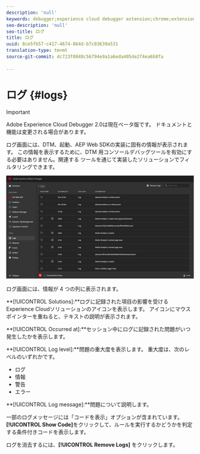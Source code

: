 ```yaml
---
description: 'null'
keywords: debugger;experience cloud debugger extension;chrome;extension;logs
seo-description: 'null'
seo-title: ログ
title: ログ
uuid: 8ce5fb57-c417-4674-864d-b7c03639a531
translation-type: tm+mt
source-git-commit: dc723f0848c56794e9a1a6eda405de2f4ea6b8fa

---
```



# ログ {#logs}

> [!IMPORTANT]
>
> Adobe Experience Cloud Debugger 2.0は現在ベータ版です。 ドキュメントと機能は変更される場合があります。

ログ画面には、DTM、起動、AEP Web SDKの実装に固有の情報が表示されます。 この情報を表示するために、DTM 用コンソールデバッグツールを有効にする必要はありません。関連する ツールを通じて実装したソリューションでフィルタリングできます。

![](assets/logs.jpg)

ログ画面には、情報が 4 つの列に表示されます。

**[!UICONTROL Solutions]:**ログに記録された項目の影響を受けるExperience Cloudソリューションのアイコンを表示します。 アイコンにマウスポインターを重ねると、テキストの説明が表示されます。

**[!UICONTROL Occurred at]:**セッション中にログに記録された問題がいつ発生したかを表示します。

**[!UICONTROL Log level]:**問題の重大度を表示します。 重大度は、次のレベルのいずれかです。

* ログ
* 情報
* 警告
* エラー

**[!UICONTROL Log message]:**問題について説明します。

一部のログメッセージには「コードを表示」オプションが含まれています。**[!UICONTROL Show Code]**&#x200B;をクリックして、ルールを実行するかどうかを判定する条件付きコードを表示します。

ログを消去するには、**[!UICONTROL Remove Logs]** をクリックします。
